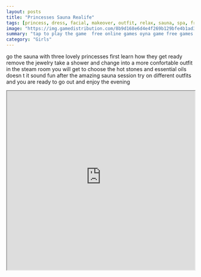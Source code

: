 ```yaml
---
layout: posts
title: "Princesses Sauna Realife"
tags: [princess, dress, facial, makeover, outfit, relax, sauna, spa, free, online, games, oyna, game, free, games, play, play, games]
image: "https://img.gamedistribution.com/8b9d168e6d4e4f269b129bfe4b1ad321.jpg"
summary: "tap to play the game  free online games oyna game free games play play games"
category: "Girls"
---
```


go the sauna with three lovely princesses first learn how they get ready remove the jewelry take a shower and change into a more confortable outfit in the steam room you will get to choose the hot stones and essential oils doesn t it sound fun after the amazing sauna session try on different outfits and you are ready to go out and enjoy the evening

<iframe width="100%" height="480px;" src="https://html5.gamedistribution.com/8b9d168e6d4e4f269b129bfe4b1ad321/"></iframe>